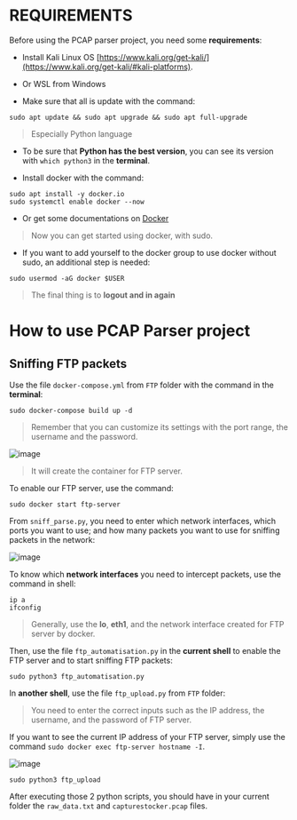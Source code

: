 # REQUIREMENTS
Before using the PCAP parser project, you need some **requirements**:

- Install Kali Linux OS [https://www.kali.org/get-kali/](https://www.kali.org/get-kali/#kali-platforms).

- Or WSL from Windows 

- Make sure that all is update with the command: 
```
sudo apt update && sudo apt upgrade && sudo apt full-upgrade
```
> Especially Python language

- To be sure that **Python has the best version**, you can see its version with `which python3` in the **terminal**.

- Install docker with the command:
```
sudo apt install -y docker.io
sudo systemctl enable docker --now
```
- Or get some documentations on [Docker](https://www.docker.com/)

> Now you can get started using docker, with sudo.

- If you want to add yourself to the docker group to use docker without sudo, an additional step is needed:
```
sudo usermod -aG docker $USER
```
> The final thing is to **logout and in again**

# How to use PCAP Parser project
## Sniffing FTP packets
Use the file `docker-compose.yml` from `FTP` folder with the command in the **terminal**:
```
sudo docker-compose build up -d
```
> Remember that you can customize its settings with the port range, the username and the password.

![image](https://github.com/Budoheiwa/PCAP-parser/assets/156065416/8d240f71-fccd-4859-a3a6-a5d9a764bb7b)

> It will create the container for FTP server.

To enable our FTP server, use the command:
```
sudo docker start ftp-server
```
From `sniff_parse.py`, you need to enter which network interfaces, which ports you want to use; and how many packets you want to use for sniffing packets in the network:

![image](https://github.com/Budoheiwa/PCAP-parser/assets/156065416/cbf8b388-3955-4780-93f7-744ccd8e7121)

To know which **network interfaces** you need to intercept packets, use the command in shell:
```
ip a
ifconfig
```
> Generally, use the **lo**, **eth1**, and the network interface created for FTP server by docker.

Then, use the file `ftp_automatisation.py` in the **current shell** to enable the FTP server and to start sniffing FTP packets:
```
sudo python3 ftp_automatisation.py
```

In **another shell**, use the file `ftp_upload.py` from `FTP` folder:
> You need to enter the correct inputs such as the IP address, the username, and the password of FTP server.

If you want to see the current IP address of your FTP server, simply use the command `sudo docker exec ftp-server hostname -I`. 

![image](https://github.com/Budoheiwa/PCAP-parser/assets/156065416/8fd525bf-c16b-49bd-bef4-ad2409d55228)

```
sudo python3 ftp_upload
```
After executing those 2 python scripts, you should have in your current folder the `raw_data.txt` and `capturestocker.pcap` files. 



